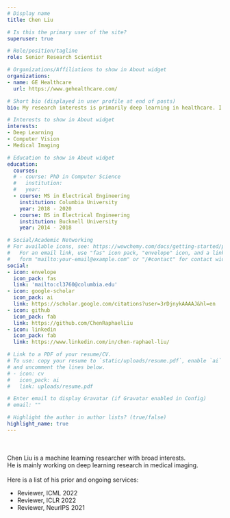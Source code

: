 ```yaml
---
# Display name
title: Chen Liu

# Is this the primary user of the site?
superuser: true

# Role/position/tagline
role: Senior Research Scientist

# Organizations/Affiliations to show in About widget
organizations:
- name: GE Healthcare
  url: https://www.gehealthcare.com/

# Short bio (displayed in user profile at end of posts)
bio: My research interests is primarily deep learning in healthcare. I am more towards the methodology side than the application side.

# Interests to show in About widget
interests:
- Deep Learning
- Computer Vision
- Medical Imaging

# Education to show in About widget
education:
  courses:
  # - course: PhD in Computer Science
  #   institution:
  #   year:
  - course: MS in Electrical Engineering
    institution: Columbia University
    year: 2018 - 2020
  - course: BS in Electrical Engineering
    institution: Bucknell University
    year: 2014 - 2018

# Social/Academic Networking
# For available icons, see: https://wowchemy.com/docs/getting-started/page-builder/#icons
#   For an email link, use "fas" icon pack, "envelope" icon, and a link in the
#   form "mailto:your-email@example.com" or "/#contact" for contact widget.
social:
- icon: envelope
  icon_pack: fas
  link: 'mailto:cl3760@columbia.edu'
- icon: google-scholar
  icon_pack: ai
  link: https://scholar.google.com/citations?user=3rDjnykAAAAJ&hl=en
- icon: github
  icon_pack: fab
  link: https://github.com/ChenRaphaelLiu
- icon: linkedin
  icon_pack: fab
  link: https://www.linkedin.com/in/chen-raphael-liu/

# Link to a PDF of your resume/CV.
# To use: copy your resume to `static/uploads/resume.pdf`, enable `ai` icons in `params.toml`, 
# and uncomment the lines below.
# - icon: cv
#   icon_pack: ai
#   link: uploads/resume.pdf

# Enter email to display Gravatar (if Gravatar enabled in Config)
# email: ""

# Highlight the author in author lists? (true/false)
highlight_name: true
---
```


<br><br>Chen Liu is a machine learning researcher with broad interests.
<br>He is mainly working on deep learning research in medical imaging.
<br><br>Here is a list of his prior and ongoing services:
<ul>
  <li>Reviewer, ICML 2022</li>
  <li>Reviewer, ICLR 2022</li>
  <li>Reviewer, NeurIPS 2021</li>
</ul>
<!-- {{< icon name="download" pack="fas" >}} Download my {{< staticref "uploads/demo_resume.pdf" "newtab" >}}resumé{{< /staticref >}}. -->
